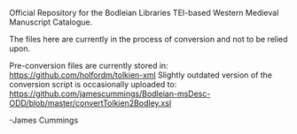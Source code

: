 Official Repository for the Bodleian Libraries TEI-based Western Medieval Manuscript Catalogue.

The files here are currently in the process of conversion and not to be relied upon.

Pre-conversion files are currently stored in: https://github.com/holfordm/tolkien-xml
Slightly outdated version of the conversion script is occasionally uploaded to:
https://github.com/jamescummings/Bodleian-msDesc-ODD/blob/master/convertTolkien2Bodley.xsl


-James Cummings

